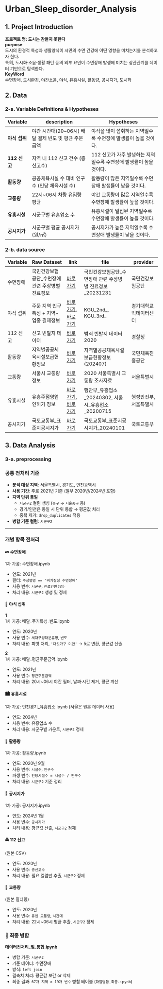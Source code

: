 # Urban_Sleep_disorder_Analysis

## 1. Project Introduction
**프로젝트 명: 도시는 잠들지 못한다**  
**purpose**  
도시의 환경적 특성과 생활양식이 시민의 수면 건강에 어떤 영향을 미치는지를 분석하고자 한다.  
특히, 도시화·소음·생활 패턴 등의 외부 요인이 수면장애 발생에 미치는 상관관계를 데이터 기반으로 탐색한다.  
**KeyWord**  
수면장애, 도시환경, 야간소음, 야식, 유흥시설, 활동량, 공시지가, 도시화


## 2. Data

### 2-a. Variable Definitions & Hypotheses
| Variable        | description                           | Hypotheses                         |
| ---------- | ----------------------------------- | --------------------------------------- |
| **야식 섭취**  | 야간 시간대(20\~06시) 배달 결제 빈도 및 평균 주문 금액 | 야식을 많이 섭취하는 지역일수록 수면장애 발생률이 높을 것이다.     |
| **112 신고** | 지역 내 112 신고 건수 (총신고수)               | 112 신고가 자주 발생하는 지역일수록 수면장애 발생률이 높을 것이다. |
| **활동량**    | 공공체육시설 수 대비 인구수 (인당 체육시설 수)         | 활동량이 많은 지역일수록 수면장애 발생률이 낮을 것이다.         |
| **교통량**    | 22시\~06시 차량 유입량 평균                  | 야간 교통량이 많은 지역일수록 수면장애 발생률이 높을 것이다.      |
| **유흥시설**   | 시군구별 유흥업소 수                         | 유흥시설이 밀집된 지역일수록 수면장애 발생률이 높을 것이다.       |
| **공시지가**   | 시군구별 평균 공시지가 (원/㎡)                  | 공시지가가 높은 지역일수록 수면장애 발생률이 낮을 것이다.        |

### 2-b. data source
| Variable  | Raw Dataset   | link |  file | provider  |
| ------ | ----------- | ------------ | --------------- | ------------ |
| 수면장애| 국민건강보험공단\_수면장애 관련 주상병별 진료정보 | [바로가기](https://www.data.go.kr/data/15124322/fileData.do)  | 국민건강보험공단\_수면장애 관련 주상병별 진료정보\_20231231    | 국민건강보험공단  |
| 야식 섭취| 주문 지역 인구 특성 + 지역-업종 결제정보 | [바로가기](https://bdp.kt.co.kr/invoke/SOKBP2603/?goodsCode=KGUPOPLTNINFO), [바로가기](https://bdp.kt.co.kr/invoke/SOKBP2603/?goodsCode=KGUDSTNORDER) | KGU\_2nd\_, KGU\_3rd\_    | 경기대학교 빅데이터센터 |
| 112 신고 | 신고 빈발지 데이터  | [바로가기](https://www.bigdata-policing.kr/product/view?product_id=PRDT_500)   | 범죄 빈발지 데이터 2020  | 경찰청  |
| 활동량 | 지역별공공체육시설보급현황정보  | [바로가기](https://www.bigdata-culture.kr/bigdata/user/data_market/detail.do?id=67f6b0e0-2594-11eb-af9a-4b03f0a582d6)  | 지역별공공체육시설보급현황정보(202407)   | 국민체육진흥공단  |
| 교통량 | 서울시 교통량 정보   | [바로가기](http://data.seoul.go.kr/dataList/OA-15064/F/1/datasetView.do)   | 2020 서울특별시 교통량 조사자료 | 서울특별시  |
| 유흥시설 | 유흥주점영업 인허가 정보 | [바로가기](https://www.data.go.kr/data/15045018/fileData.do), [바로가기](http://data.seoul.go.kr/dataList/OA-16090/S/1/datasetView.do)   | 행안부\_유흥업소\_20240302, 서울시\_유흥업소\_20200715 | 행정안전부, 서울특별시 |
| 공시지가 | 국토교통부\_표준지공시지가  | [바로가기](https://www.data.go.kr/data/15004246/fileData.do) | 국토교통부\_표준지공시지가\_20240101  | 국토교통부|

## 3. Data Analysis
### 3-a. preprocessing

### 공통 전처리 기준
- **분석 대상 지역**: 서울특별시, 경기도, 인천광역시
- **사용 기간**: 주로 2021년 기준 (일부 2020년/2024년 포함)
- **지역 단위 통일**
  - `시군구2` 컬럼 생성 (`중구` → `서울중구` 등)
  - 경기/인천은 동일 시 단위 통합 → 평균값 처리
  - 중복 제거: `drop_duplicates` 적용
- **병합 기준 컬럼**: `시군구2`
---

### 개별 항목 전처리

#### 💤 수면장애  
1차 가공: 수면장애.ipynb  

- 연도: 2021년  
- 필터: `주상병명 == '비기질성 수면장애'`  
- 사용 변수: `시군구`, `진료인원(명)`  
- 처리 내용: `시군구2` 생성 및 정제

#### 🍔 야식 섭취  
**1**  
1차 가공: 배달_주거특성_빈도.ipynb  
- 연도: 2020년  
- 사용 변수: `세대구성대분류명`, `빈도`  
- 처리 내용: 피벗 처리, `'다섯가구 미만'` → 5로 변환, 평균값 산출
  
**2**  
1차 가공: 배달_평균주문금액.ipynb   
- 연도: 2021년  
- 사용 변수: `평균주문금액`  
- 처리 내용: 20시~06시 야간 필터, 날짜·시간 제거, 평균 계산
  
#### 🏙️ 유흥시설  
1차 가공: 인천경기_유흥업소.ipynb
(서울은 원본 데이터 사용)

- 연도: 2024년  
- 사용 변수: 유흥업소 수  
- 처리 내용: 시군구별 카운트, `시군구2` 정제

#### 🏃 활동량  
1차 가공: 활동량.ipynb
  
- 연도: 2020년 9월  
- 사용 변수: `시설수`, `인구수`  
- 파생 변수: `인당시설수 = 시설수 / 인구수`  
- 처리 내용: `시군구2` 기준 정리

#### 💸 공시지가  
1차 가공: 공시지가.ipynb

- 연도: 2024년 1월  
- 사용 변수: `공시지가`  
- 처리 내용: 평균값 산출, `시군구2` 정제

#### 🚔 112 신고  
(원본 CSV)

- 연도: 2020년  
- 사용 변수: `총신고수`  
- 처리 내용: 필요 컬럼만 추출, `시군구2` 정제

#### 🚗 교통량  
(원본 필터링)
- 연도: 2020년  
- 사용 변수: `유입 교통량`, `시간대`  
- 처리 내용: 22시~06시 평균 추출, `시군구2` 정제

### 🔗 최종 병합  
**데이터전처리_및_통합.ipynb**

- 병합 기준: `시군구2`
- 기준 데이터: 수면장애
- 방식: `left join`
- 결측치 처리: 평균값 보간 or 삭제
- 최종 결과: `67개 지역 × 19개 변수` 병합 테이블 (`파일병합_최종.ipynb`)

